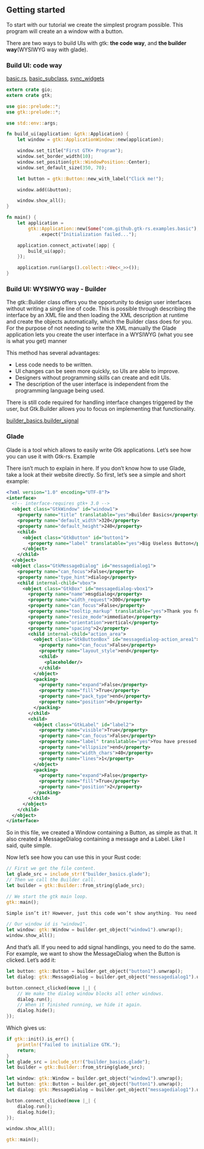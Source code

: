 ## Getting started
To start with our tutorial we create the simplest program possible. This program will create an a window with a button.

There are two ways to build UIs with gtk: **the code way**, and **the builder way**(WYSIWYG way with glade).

### Build UI: code way
[basic.rs](basic.rs), [basic_subclass](basic_subclass.rs), [sync_widgets](sync_widgets.rs)

``` rust
extern crate gio;
extern crate gtk;

use gio::prelude::*;
use gtk::prelude::*;

use std::env::args;

fn build_ui(application: &gtk::Application) {
    let window = gtk::ApplicationWindow::new(application);

    window.set_title("First GTK+ Program");
    window.set_border_width(10);
    window.set_position(gtk::WindowPosition::Center);
    window.set_default_size(350, 70);

    let button = gtk::Button::new_with_label("Click me!");

    window.add(&button);

    window.show_all();
}

fn main() {
    let application =
        gtk::Application::new(Some("com.github.gtk-rs.examples.basic"), Default::default())
            .expect("Initialization failed...");

    application.connect_activate(|app| {
        build_ui(app);
    });

    application.run(&args().collect::<Vec<_>>());
}
```

### Build UI: WYSIWYG way - Builder

The gtk::Builder class offers you the opportunity to design user interfaces without writing a single line of code. This is possible through describing the interface by an XML file and then loading the XML description at runtime and create the objects automatically, which the Builder class does for you. For the purpose of not needing to write the XML manually the Glade application lets you create the user interface in a WYSIWYG (what you see is what you get) manner

This method has several advantages:
- Less code needs to be written.
- UI changes can be seen more quickly, so UIs are able to improve.
- Designers without programming skills can create and edit UIs.
- The description of the user interface is independent from the programming language being used.

There is still code required for handling interface changes triggered by the user, but Gtk.Builder allows you to focus on implementing that functionality.

[builder_basics](builder_basics.rs),[builder_signal](builder_signal.rs)

### Glade
Glade is a tool which allows to easily write Gtk applications. Let’s see how you can use it with Gtk-rs.
Example

There isn’t much to explain in here. If you don’t know how to use Glade, take a look at their website directly. So first, let’s see a simple and short example:
``` xml
<?xml version="1.0" encoding="UTF-8"?>
<interface>
  <!-- interface-requires gtk+ 3.0 -->
  <object class="GtkWindow" id="window1">
    <property name="title" translatable="yes">Builder Basics</property>
    <property name="default_width">320</property>
    <property name="default_height">240</property>
    <child>
      <object class="GtkButton" id="button1">
        <property name="label" translatable="yes">Big Useless Button</property>
      </object>
    </child>
  </object>
  <object class="GtkMessageDialog" id="messagedialog1">
    <property name="can_focus">False</property>
    <property name="type_hint">dialog</property>
    <child internal-child="vbox">
      <object class="GtkBox" id="messagedialog-vbox1">
        <property name="name">msgdialog</property>
        <property name="width_request">300</property>
        <property name="can_focus">False</property>
        <property name="tooltip_markup" translatable="yes">Thank you for trying this example</property>
        <property name="resize_mode">immediate</property>
        <property name="orientation">vertical</property>
        <property name="spacing">2</property>
        <child internal-child="action_area">
          <object class="GtkButtonBox" id="messagedialog-action_area1">
            <property name="can_focus">False</property>
            <property name="layout_style">end</property>
            <child>
              <placeholder/>
            </child>
          </object>
          <packing>
            <property name="expand">False</property>
            <property name="fill">True</property>
            <property name="pack_type">end</property>
            <property name="position">0</property>
          </packing>
        </child>
        <child>
          <object class="GtkLabel" id="label2">
            <property name="visible">True</property>
            <property name="can_focus">False</property>
            <property name="label" translatable="yes">You have pressed the button</property>
            <property name="ellipsize">end</property>
            <property name="width_chars">40</property>
            <property name="lines">1</property>
          </object>
          <packing>
            <property name="expand">False</property>
            <property name="fill">True</property>
            <property name="position">2</property>
          </packing>
        </child>
      </object>
    </child>
  </object>
</interface>
```

So in this file, we created a Window containing a Button, as simple as that. It also created a MessageDialog containing a message and a Label. Like I said, quite simple.

Now let’s see how you can use this in your Rust code:
``` rust
// First we get the file content.
let glade_src = include_str!("builder_basics.glade");
// Then we call the Builder call.
let builder = gtk::Builder::from_string(glade_src);

// We start the gtk main loop.
gtk::main();

Simple isn’t it? However, just this code won’t show anything. You need to call show_all method on the Window. But for that, you need to get the Window first:

// Our window id is "window1".
let window: gtk::Window = builder.get_object("window1").unwrap();
window.show_all();
```

And that’s all. If you need to add signal handlings, you need to do the same. For example, we want to show the MessageDialog when the Button is clicked. Let’s add it:
``` rust
let button: gtk::Button = builder.get_object("button1").unwrap();
let dialog: gtk::MessageDialog = builder.get_object("messagedialog1").unwrap();

button.connect_clicked(move |_| {
    // We make the dialog window blocks all other windows.
    dialog.run();
    // When it finished running, we hide it again.
    dialog.hide();
});
```

Which gives us:
``` rust
if gtk::init().is_err() {
    println!("Failed to initialize GTK.");
    return;
}
let glade_src = include_str!("builder_basics.glade");
let builder = gtk::Builder::from_string(glade_src);

let window: gtk::Window = builder.get_object("window1").unwrap();
let button: gtk::Button = builder.get_object("button1").unwrap();
let dialog: gtk::MessageDialog = builder.get_object("messagedialog1").unwrap();

button.connect_clicked(move |_| {
    dialog.run();
    dialog.hide();
});

window.show_all();

gtk::main();
```
